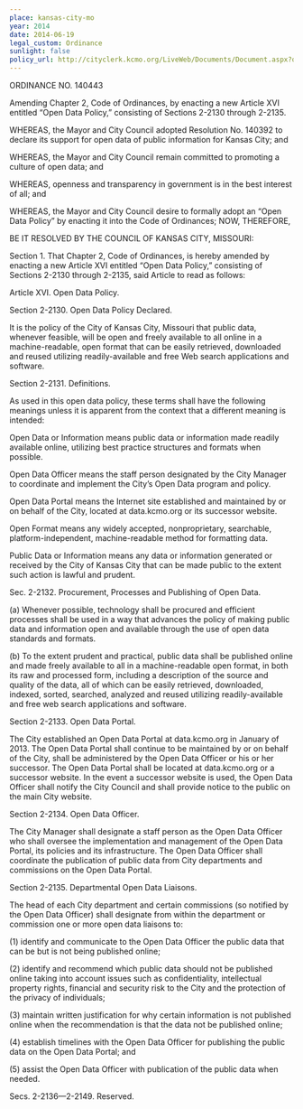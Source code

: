 ```yaml
---
place: kansas-city-mo
year: 2014
date: 2014-06-19
legal_custom: Ordinance
sunlight: false
policy_url: http://cityclerk.kcmo.org/LiveWeb/Documents/Document.aspx?q=ZbIEEaWPo6OIEpZdlWPeDYolPDlZVDM%2fobeKL6dsBwK1tuYkgMQbXlyBecUa6zWX
---
```


<p>ORDINANCE NO. 140443</p> <p>Amending Chapter 2, Code of Ordinances, by enacting a new Article XVI entitled “Open Data Policy,” consisting of Sections 2-2130 through 2-2135.</p> <p>WHEREAS, the Mayor and City Council adopted Resolution No. 140392 to declare its support for open data of public information for Kansas City; and</p> <p>WHEREAS, the Mayor and City Council remain committed to promoting a culture of open data; and</p> <p>WHEREAS, openness and transparency in government is in the best interest of all; and</p> <p>WHEREAS, the Mayor and City Council desire to formally adopt an “Open Data Policy” by enacting it into the Code of Ordinances; NOW, THEREFORE,</p> <p>BE IT RESOLVED BY THE COUNCIL OF KANSAS CITY, MISSOURI:</p> <p>Section 1. That Chapter 2, Code of Ordinances, is hereby amended by enacting a new Article XVI entitled “Open Data Policy,” consisting of Sections 2-2130 through 2-2135, said Article to read as follows:</p> <p>Article XVI. Open Data Policy.</p> <p>Section 2-2130. Open Data Policy Declared.</p> <p>It is the policy of the City of Kansas City, Missouri that public data, whenever feasible, will be open and freely available to all online in a machine-readable, open format that can be easily retrieved, downloaded and reused utilizing readily-available and free Web search applications and software.</p> <p>Section 2-2131. Definitions.</p> <p>As used in this open data policy, these terms shall have the following meanings unless it is apparent from the context that a different meaning is intended:</p> <p>Open Data or Information means public data or information made readily available online, utilizing best practice structures and formats when possible.</p> <p>Open Data Officer means the staff person designated by the City Manager to coordinate and implement the City’s Open Data program and policy.</p> <p>Open Data Portal means the Internet site established and maintained by or on behalf of the City, located at data.kcmo.org or its successor website.</p> <p>Open Format means any widely accepted, nonproprietary, searchable, platform-independent, machine-readable method for formatting data.</p> <p>Public Data or Information means any data or information generated or received by the City of Kansas City that can be made public to the extent such action is lawful and prudent.</p> <p>Sec. 2-2132. Procurement, Processes and Publishing of Open Data.</p> <p>(a)    Whenever possible, technology shall be procured and efficient processes shall be used in a way that advances the policy of making public data and information open and available through the use of open data standards and formats.</p> <p>(b)   To the extent prudent and practical, public data shall be published online and made freely available to all in a machine-readable open format, in both its raw and processed form, including a description of the source and quality of the data, all of which can be easily retrieved, downloaded, indexed, sorted, searched, analyzed and reused utilizing readily-available and free web search applications and software.</p> <p>Section 2-2133. Open Data Portal.</p> <p>The City established an Open Data Portal at data.kcmo.org in January of 2013. The Open Data Portal shall continue to be maintained by or on behalf of the City, shall be administered by the Open Data Officer or his or her successor. The Open Data Portal shall be located at data.kcmo.org or a successor website. In the event a successor website is used, the Open Data Officer shall notify the City Council and shall provide notice to the public on the main City website.</p> <p>Section 2-2134. Open Data Officer.</p> <p>The City Manager shall designate a staff person as the Open Data Officer who shall oversee the implementation and management of the Open Data Portal, its policies and its infrastructure. The Open Data Officer shall coordinate the publication of public data from City departments and commissions on the Open Data Portal.</p> <p>Section 2-2135. Departmental Open Data Liaisons.</p>
<p>The head of each City department and certain commissions (so notified by the Open Data Officer) shall designate from within the department or commission one or more open data liaisons to:</p> <p>(1)               identify and communicate to the Open Data Officer the public data that can be but is not being published online;</p> <p>(2)               identify and recommend which public data should not be published online taking into account issues such as confidentiality, intellectual property rights, financial and security risk to the City and the protection of the privacy of individuals;</p> <p>(3)               maintain written justification for why certain information is not published online when the recommendation is that the data not be published online;</p> <p>(4)               establish timelines with the Open Data Officer for publishing the public data on the Open Data Portal; and</p> <p>(5)               assist the Open Data Officer with publication of the public data when needed.</p> <p>Secs. 2-2136—2-2149. Reserved.</p> <p/>
